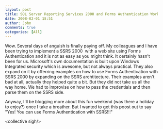 ```yaml
---
layout: post
title: SQL Server Reporting Services 2000 and Forms Authentication Works!
date: 2008-02-01 18:51
author: John
comments: true
categories: [All]
---
```

<P>Wow. Several days of anguish is finally paying off. My colleagues and I have been trying to implement a SSRS 2000&nbsp; with a web site using Forms Authentication and it is not as easy as you might think. It certainly hasn't been for us. Microsoft's own documentation is built upon Windows Integrated security which is awesome, but not always practical. They also expand on it by offerring examples on how to use Forms Authentication with SSRS 2000 by expanding on the SSRS archtitecture. Their examples aren't bad at all, actually they helped quite a bit. But they did not take us all the way home. We had to improvise on how to pass the credentials and then parse them on the SSRS side.</P> <P>Anyway, I'll be blogging more about this fun weekend (was there a holiday to enjoy?) once I take a breather. But I wanted to get this poost out to say "Yes! You can use Forms Authentication with SSRS!!!"</P> <P>&lt;collective sigh/&gt;</P>

